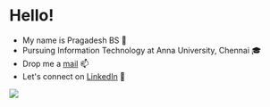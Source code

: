 # Hello! 
- My name is Pragadesh BS 👦
- Pursuing Information Technology at Anna University, Chennai 🎓
- Drop me a <a href="mailto:pragadeshbs@pm.me">mail</a> 📫
- Let's connect on <a href="https://www.linkedin.com/in/pragadeshbs/">LinkedIn</a> 🤝
<img src="https://cystory-images.s3.amazonaws.com/shutterstock_121764856.jpg">
